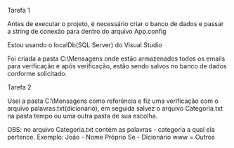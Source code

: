 Tarefa 1

Antes de executar o projeto, é necessário criar o banco de dados e passar a string de conexão para dentro do arquivo App.config

Estou usando o localDb(SQL Server) do Visual Studio

<?xml version="1.0" encoding="utf-8"?>
<configuration>
	<connectionStrings>
		<add name="Emails" connectionString="Data Source=(localdb)\MSSQLLocalDB;Initial Catalog=BD_FioTec;Integrated Security=True;Connect Timeout=30" />
	</connectionStrings>
</configuration>

Foi criada a pasta C:\Mensagens onde estão armazenados todos os emails para verificação e após verificação, estão sendo salvos no banco de dados conforme solicitado.

Tarefa 2

Usei a pasta C:\Mensagens como referência e fiz uma verificação com o arquivo palavras.txt(dicionário), em seguida salvez o arquivo Categoria.txt na pasta tempo ou uma outra pasta de sua escolha.

OBS: no arquivo Categoria.txt contém as palavras - categoria a qual ela pertence.
Exemplo: 
João - Nome Próprio
Se - Dicionário
www = Outros
